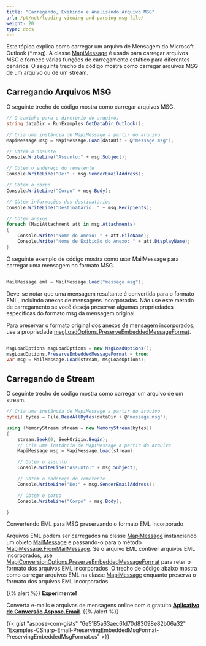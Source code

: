 ```yaml
---
title: "Carregando, Exibindo e Analisando Arquivo MSG"
url: /pt/net/loading-viewing-and-parsing-msg-file/
weight: 20
type: docs
---
```



Este tópico explica como carregar um arquivo de Mensagem do Microsoft Outlook (*.msg). A classe [MapiMessage](https://reference.aspose.com/email/net/aspose.email.mapi/mapimessage/) é usada para carregar arquivos MSG e fornece várias funções de carregamento estático para diferentes cenários. O seguinte trecho de código mostra como carregar arquivos MSG de um arquivo ou de um stream.

## **Carregando Arquivos MSG**

O seguinte trecho de código mostra como carregar arquivos MSG.

```cs
// O caminho para o diretório do arquivo.
string dataDir = RunExamples.GetDataDir_Outlook();

// Cria uma instância de MapiMessage a partir do arquivo
MapiMessage msg = MapiMessage.Load(dataDir + @"message.msg");

// Obtém o assunto
Console.WriteLine("Assunto:" + msg.Subject);

// Obtém o endereço do remetente
Console.WriteLine("De:" + msg.SenderEmailAddress);

// Obtém o corpo
Console.WriteLine("Corpo" + msg.Body);

// Obtém informações dos destinatários
Console.WriteLine("Destinatário: " + msg.Recipients);

// Obtém anexos
foreach (MapiAttachment att in msg.Attachments)
{
    Console.Write("Nome do Anexo: " + att.FileName);
    Console.Write("Nome de Exibição do Anexo: " + att.DisplayName);
}
```

O seguinte exemplo de código mostra como usar MailMessage para carregar uma mensagem no formato MSG.

```csharp

MailMessage eml = MailMessage.Load("message.msg");

```

Deve-se notar que uma mensagem resultante é convertida para o formato EML, incluindo anexos de mensagens incorporadas. Não use este método de carregamento se você deseja preservar algumas propriedades específicas do formato msg da mensagem original.

Para preservar o formato original dos anexos de mensagem incorporados, use a propriedade [msgLoadOptions.PreserveEmbeddedMessageFormat](https://reference.aspose.com/email/net/aspose.email/loadoptions/preserveembeddedmessageformat/).

```csharp

MsgLoadOptions msgLoadOptions = new MsgLoadOptions();
msgLoadOptions.PreserveEmbeddedMessageFormat = true;
var msg = MailMessage.Load(stream, msgLoadOptions);

```

## **Carregando de Stream**

O seguinte trecho de código mostra como carregar um arquivo de um stream.

```cs
// Cria uma instância de MapiMessage a partir do arquivo
byte[] bytes = File.ReadAllBytes(dataDir + @"message.msg");

using (MemoryStream stream = new MemoryStream(bytes))
{
    stream.Seek(0, SeekOrigin.Begin);
    // Cria uma instância de MapiMessage a partir do arquivo
    MapiMessage msg = MapiMessage.Load(stream);

    // Obtém o assunto
    Console.WriteLine("Assunto:" + msg.Subject);

    // Obtém o endereço do remetente
    Console.WriteLine("De:" + msg.SenderEmailAddress);

    // Obtém o corpo
    Console.WriteLine("Corpo" + msg.Body);

}
```

Convertendo EML para MSG preservando o formato EML incorporado

Arquivos EML podem ser carregados na classe [MapiMessage](https://reference.aspose.com/email/net/aspose.email.mapi/mapimessage/) instanciando um objeto [MailMessage](https://reference.aspose.com/email/net/aspose.email/mailmessage/) e passando-o para o método [MapiMessage.FromMailMessage](https://reference.aspose.com/email/net/aspose.email.mapi/mapimessage/frommailmessage/#frommailmessage/). Se o arquivo EML contiver arquivos EML incorporados, use [MapiConversionOptions.PreserveEmbeddedMessageFormat](https://reference.aspose.com/email/net/aspose.email.mapi/mapiconversionoptions/preserveembeddedmessageformat/) para reter o formato dos arquivos EML incorporados. O trecho de código abaixo mostra como carregar arquivos EML na classe [MapiMessage](https://reference.aspose.com/email/net/aspose.email.mapi/mapimessage/) enquanto preserva o formato dos arquivos EML incorporados.

{{% alert %}}
**Experimente!**

Converta e-mails e arquivos de mensagens online com o gratuito [**Aplicativo de Conversão Aspose.Email**](https://products.aspose.app/email/pt/Conversion).
{{% /alert %}}

{{< gist "aspose-com-gists" "6e5185a63aec6fd70d83098e82b06a32" "Examples-CSharp-Email-PreservingEmbeddedMsgFormat-PreservingEmbeddedMsgFormat.cs" >}}